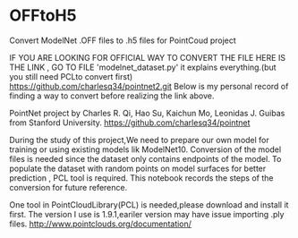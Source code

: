 # OFFtoH5
Convert ModelNet .OFF files to .h5 files for PointCoud project

IF YOU ARE LOOKING FOR OFFICIAL WAY TO CONVERT THE FILE HERE IS THE LINK , GO TO FILE 'modelnet_dataset.py' it explains everything.(but you still need PCLto convert first)
https://github.com/charlesq34/pointnet2.git
Below is my personal record of finding a way to convert before realizing the link above.


PointNet project by Charles R. Qi, Hao Su, Kaichun Mo, Leonidas J. Guibas from Stanford University.
https://github.com/charlesq34/pointnet

During the study of this project,We need to prepare our own model for training or using existing models lik ModelNet10.
Conversion of the model files is needed since the dataset only contains endpoints of the model.
To populate the dataset with random points on model surfaces for better prediction , PCL tool is required.
This notebook records the steps of the conversion for future reference.

One tool in PointCloudLibrary(PCL) is needed,please download and install it first.
The version I use is 1.9.1,eariler version may have issue importing .ply files.
http://www.pointclouds.org/documentation/
